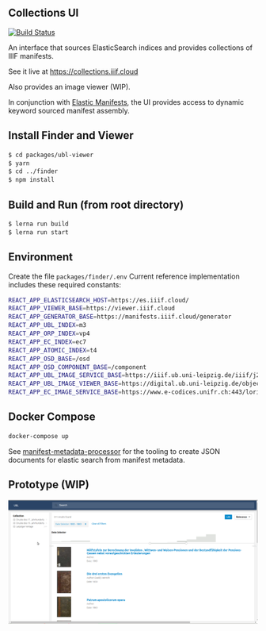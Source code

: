 ## Collections UI
[![Build Status](https://travis-ci.org/ubl-chj/collections-ui.svg?branch=master)](https://travis-ci.org/ubl-chj/collections-ui)

An interface that sources ElasticSearch indices and provides collections of IIIF manifests.

See it live at https://collections.iiif.cloud

Also provides an image viewer (WIP).

In conjunction with [Elastic Manifests](https://github.com/ubl-chj/elastic-manifests),
the UI provides access to dynamic keyword sourced manifest assembly.

## Install Finder and Viewer
```bash
$ cd packages/ubl-viewer
$ yarn
$ cd ../finder
$ npm install
```

## Build and Run (from root directory)

```bash
$ lerna run build
$ lerna run start
```

## Environment

Create the file `packages/finder/.env`
Current reference implementation includes these required constants:

```bash
REACT_APP_ELASTICSEARCH_HOST=https://es.iiif.cloud/
REACT_APP_VIEWER_BASE=https://viewer.iiif.cloud
REACT_APP_GENERATOR_BASE=https://manifests.iiif.cloud/generator
REACT_APP_UBL_INDEX=m3
REACT_APP_ORP_INDEX=vp4
REACT_APP_EC_INDEX=ec7
REACT_APP_ATOMIC_INDEX=t4
REACT_APP_OSD_BASE=/osd
REACT_APP_OSD_COMPONENT_BASE=/component
REACT_APP_UBL_IMAGE_SERVICE_BASE=https://iiif.ub.uni-leipzig.de/iiif/j2k/
REACT_APP_UBL_IMAGE_VIEWER_BASE=https://digital.ub.uni-leipzig.de/object/viewid/
REACT_APP_EC_IMAGE_SERVICE_BASE=https://www.e-codices.unifr.ch:443/loris/
``` 

## Docker Compose
```bash
docker-compose up
```

See [manifest-metadata-processor](https://github.com/ub-leipzig/manifest-metadata-processor) for
the tooling to create JSON documents for elastic search from manifest metadata.

## Prototype (WIP)
![](docs/collections-ui-v0.1.0.png?raw=true)